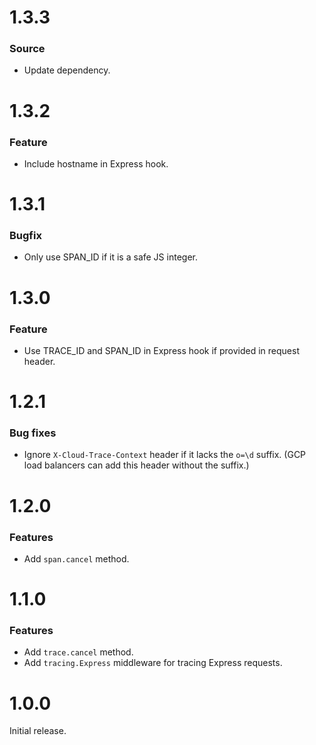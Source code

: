 1.3.3
============
### Source
* Update dependency.

1.3.2
============
### Feature
* Include hostname in Express hook.

1.3.1
============
### Bugfix
* Only use SPAN\_ID if it is a safe JS integer.

1.3.0
============
### Feature
* Use TRACE\_ID and SPAN\_ID in Express hook if provided in request header.

1.2.1
============
### Bug fixes
* Ignore `X-Cloud-Trace-Context` header if it lacks the `o=\d` suffix. (GCP
load balancers can add this header without the suffix.)

1.2.0
============
### Features
* Add `span.cancel` method.

1.1.0
============
### Features
* Add `trace.cancel` method.
* Add `tracing.Express` middleware for tracing Express requests.

1.0.0
============
Initial release.
